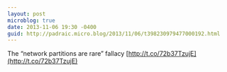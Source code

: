 ```yaml
---
layout: post
microblog: true
date: 2013-11-06 19:30 -0400
guid: http://padraic.micro.blog/2013/11/06/t398230979477000192.html
---
```

The “network partitions are rare” fallacy [http://t.co/72b37TzujE](http://t.co/72b37TzujE)
